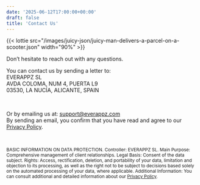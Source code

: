 ```yaml
---
date: '2025-06-12T17:00:00+00:00'
draft: false
title: 'Contact Us'
---
```


{{< lottie src="/images/juicy-json/juicy-man-delivers-a-parcel-on-a-scooter.json" width="90%" >}}

Don’t hesitate to reach out with any questions.

You can contact us by sending a letter to:  
EVERAPPZ SL  
AVDA COLOMA, NUM 4, PUERTA L9  
03530, LA NUCÍA, ALICANTE, SPAIN

<br>

Or by emailing us at: [support@everappz.com](mailto:support@everappz.com)  
By sending an email, you confirm that you have read and agree to our [Privacy Policy](../legal/privacy-policy).

<br>

<sub>BASIC INFORMATION ON DATA PROTECTION. Controller: EVERAPPZ SL. Main Purpose: Comprehensive management of client relationships. Legal Basis: Consent of the data subject. Rights: Access, rectification, deletion, and portability of your data, limitation and objection to its processing, as well as the right not to be subject to decisions based solely on the automated processing of your data, where applicable. Additional Information: You can consult additional and detailed information about our [Privacy Policy](../legal/privacy-policy).</sub>
